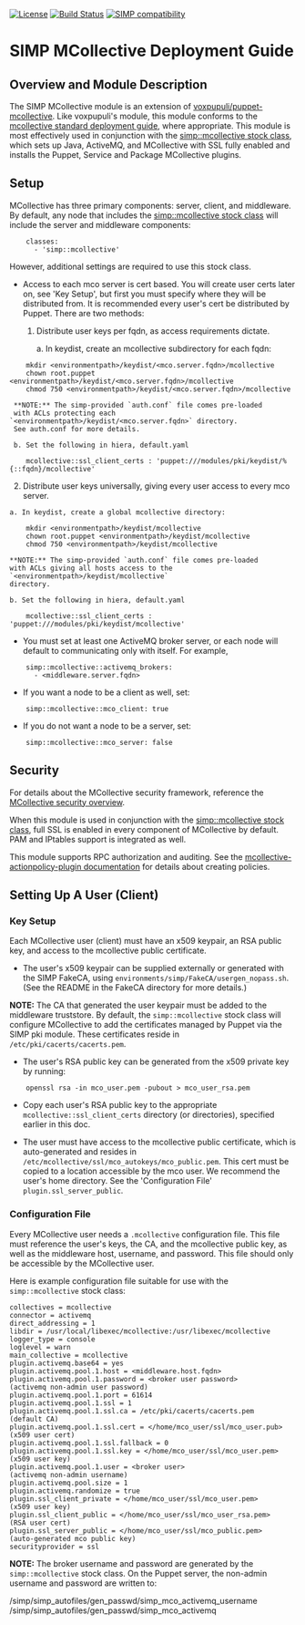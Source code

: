 [![License](http://img.shields.io/:license-apache-blue.svg)](http://www.apache.org/licenses/LICENSE-2.0.html) [![Build Status](https://travis-ci.org/simp/pupmod-simp-mcollective.svg)](https://travis-ci.org/simp/pupmod-simp-mcollective) [![SIMP compatibility](https://img.shields.io/badge/SIMP%20compatibility-4.2.*%2F5.1.*-orange.svg)](https://img.shields.io/badge/SIMP%20compatibility-4.2.*%2F5.1.*-orange.svg)

SIMP MCollective Deployment Guide
=================================

## Overview and Module Description

The SIMP MCollective module is an extension of
[voxpupuli/puppet-mcollective](https://github.com/voxpupuli/puppet-mcollective).
Like voxpupuli's module, this module conforms to the
[mcollective standard deployment guide](http://docs.puppetlabs.com/mcollective/deploy/standard.html),
where appropriate. This module is most effectively used in conjunction with the
[simp::mcollective stock class](https://github.com/simp/pupmod-simp-simp/blob/master/manifests/mcollective.pp),
which sets up Java, ActiveMQ, and MCollective with SSL fully enabled and
installs the Puppet, Service and Package MCollective plugins.

## Setup

MCollective has three primary components: server, client, and middleware.
By default, any node that includes the
[simp::mcollective stock class](https://github.com/simp/pupmod-simp-simp/blob/master/manifests/mcollective.pp)
will include the server and middleware components:

```
    classes:
      - 'simp::mcollective'
```

However, additional settings are required to use this stock class.

* Access to each mco server is cert based.  You will create user certs later on,
  see 'Key Setup', but first you must specify where they will be distributed from.
  It is recommended every user's cert be distributed by Puppet.  There are
  two methods:

  1. Distribute user keys per fqdn, as access requirements dictate.

     a. In keydist, create an mcollective subdirectory for each fqdn:

```
    mkdir <environmentpath>/keydist/<mco.server.fqdn>/mcollective
    chown root.puppet <environmentpath>/keydist/<mco.server.fqdn>/mcollective
    chmod 750 <environmentpath>/keydist/<mco.server.fqdn>/mcollective
```

     **NOTE:** The simp-provided `auth.conf` file comes pre-loaded
     with ACLs protecting each `<environmentpath>/keydist/<mco.server.fqdn>` directory.
     See auth.conf for more details.

     b. Set the following in hiera, default.yaml

```
    mcollective::ssl_client_certs : 'puppet:///modules/pki/keydist/%{::fqdn}/mcollective'
```

  2. Distribute user keys universally, giving every user access to every mco server.

    a. In keydist, create a global mcollective directory:

```
    mkdir <environmentpath>/keydist/mcollective
    chown root.puppet <environmentpath>/keydist/mcollective
    chmod 750 <environmentpath>/keydist/mcollective
```

    **NOTE:** The simp-provided `auth.conf` file comes pre-loaded
    with ACLs giving all hosts access to the `<environmentpath>/keydist/mcollective`
    directory.

    b. Set the following in hiera, default.yaml

```
    mcollective::ssl_client_certs : 'puppet:///modules/pki/keydist/mcollective'
```

* You must set at least one ActiveMQ broker server, or each node will default
  to communicating only with itself.  For example,

```
    simp::mcollective::activemq_brokers:
      - <middleware.server.fqdn>
```

* If you want a node to be a client as well, set:

```
    simp::mcollective::mco_client: true
```

* If you do not want a node to be a server, set:

```
    simp::mcollective::mco_server: false
```


## Security

For details about the MCollective security framework, reference the
[MCollective security overview](https://puppetlabs.com/mcollective/security-overview).

When this module is used in conjunction with the
[simp::mcollective stock class](https://github.com/simp/pupmod-simp-simp/blob/master/manifests/mcollective.pp),
full SSL is enabled in every component of MCollective by default.  PAM and
IPtables support is integrated as well.

This module supports RPC authorization and auditing.  See the
[mcollective-actionpolicy-plugin documentation](https://github.com/puppetlabs/mcollective-actionpolicy-auth) for details about creating policies.

## Setting Up A User (Client)

### Key Setup

Each MCollective user (client) must have an x509 keypair, an RSA
public key, and access to the mcollective public certificate.

* The user's x509 keypair can be supplied externally or generated with the
  SIMP FakeCA, using `environments/simp/FakeCA/usergen_nopass.sh`.
  (See the README in the FakeCA directory for more details.)

**NOTE:** The CA that generated the user keypair must be added to the
middleware truststore.  By default, the `simp::mcollective` stock class will
configure MCollective to add the certificates managed by Puppet via the SIMP
pki module. These certificates reside in `/etc/pki/cacerts/cacerts.pem`.

* The user's RSA public key can be generated from the x509 private key by
  running:
```
    openssl rsa -in mco_user.pem -pubout > mco_user_rsa.pem
```

* Copy each user's RSA public key to the appropriate `mcollective::ssl_client_certs`
  directory (or directories), specified earlier in this doc.

* The user must have access to the mcollective public certificate,
  which is auto-generated and resides in
  `/etc/mcollective/ssl/mco_autokeys/mco_public.pem`.  This cert must be copied
  to a location accessible by the mco user.  We recommend the user's home
  directory.  See the 'Configuration File' `plugin.ssl_server_public`.

### Configuration File

Every MCollective user needs a `.mcollective` configuration file.  This
file must reference the user's keys, the CA, and the mcollective public
key, as well as the middleware host, username, and password.  This file
should only be accessible by the MCollective user.

Here is example configuration file suitable for use with the `simp::mcollective`
stock class:

    collectives = mcollective
    connector = activemq
    direct_addressing = 1
    libdir = /usr/local/libexec/mcollective:/usr/libexec/mcollective
    logger_type = console
    loglevel = warn
    main_collective = mcollective
    plugin.activemq.base64 = yes
    plugin.activemq.pool.1.host = <middleware.host.fqdn>
    plugin.activemq.pool.1.password = <broker user password>            (activemq non-admin user password)
    plugin.activemq.pool.1.port = 61614
    plugin.activemq.pool.1.ssl = 1
    plugin.activemq.pool.1.ssl.ca = /etc/pki/cacerts/cacerts.pem        (default CA)
    plugin.activemq.pool.1.ssl.cert = </home/mco_user/ssl/mco_user.pub> (x509 user cert)
    plugin.activemq.pool.1.ssl.fallback = 0
    plugin.activemq.pool.1.ssl.key = </home/mco_user/ssl/mco_user.pem>  (x509 user key)
    plugin.activemq.pool.1.user = <broker user>                         (activemq non-admin username)
    plugin.activemq.pool.size = 1
    plugin.activemq.randomize = true
    plugin.ssl_client_private = </home/mco_user/ssl/mco_user.pem>       (x509 user key)
    plugin.ssl_client_public = </home/mco_user/ssl/mco_user_rsa.pem>    (RSA user cert)
    plugin.ssl_server_public = </home/mco_user/ssl/mco_public.pem>      (auto-generated mco public key)
    securityprovider = ssl

**NOTE:** The broker username and password are generated by the `simp::mcollective`
stock class.  On the Puppet server, the non-admin username and password are
written to:

  <environmentpath>/simp/simp_autofiles/gen_passwd/simp_mco_activemq_username
  <environmentpath>/simp/simp_autofiles/gen_passwd/simp_mco_activemq

